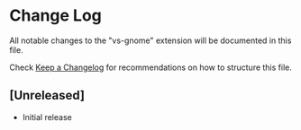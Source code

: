 # Change Log

All notable changes to the "vs-gnome" extension will be documented in this file.

Check [Keep a Changelog](http://keepachangelog.com/) for recommendations on how to structure this file.

## [Unreleased]

- Initial release